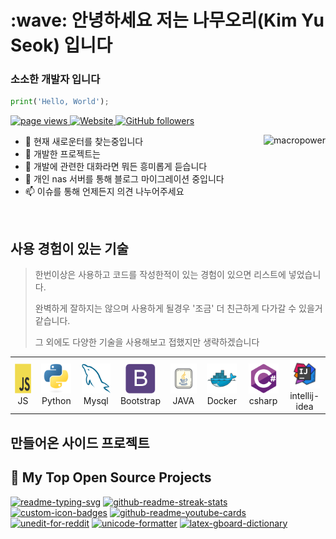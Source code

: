 <h1 align="left" id="macropower-title">:wave: 안녕하세요 저는 나무오리(Kim Yu Seok) 입니다</h1>
<h3 align="left">소소한 개발자 입니다</h3>

```python
print('Hello, World');
```



<p align="left">
  <a href="https://github.com/NAMUORI00/">
    <img src="https://komarev.com/ghpvc/?username=NAMUORI00" alt="page views" />
  </a>
  <a href="https://namuori.net">
    <img alt="Website" src="https://img.shields.io/website?url=https%3A%2F%2Fjacobcolvin.com">
  </a>
  <a href="https://github.com/NAMUORI00?tab=followers">
    <img alt="GitHub followers" src="https://img.shields.io/github/followers/NAMUORI00?style=flat&logo=github">
  </a>
</p>

<a href="#macropower-title">
  <img src="https://github-readme-stats.vercel.app/api?username=NAMUORI00&theme=gruvbox)](https://github.com/NAMUORI00/" alt="macropower" align="right" />
</a>

- :office: 현재 새로운터를 찾는중입니다
- :seedling: 개발한 프로젝트는 
- :speech_balloon: 개발에 관련한 대화라면 뭐든 흥미롭게 듣습니다
- :book: 개인 nas 서버를 통해 블로그 마이그레이션 중입니다
- :mailbox: 이슈를 통해 언제든지 의견 나누어주세요

<br>

<h2 align="left" id="macropower-tech">사용 경험이 있는 기술</h2>

> 한번이상은 사용하고 코드를 작성한적이 있는 경험이 있으면 리스트에 넣었습니다.
>
> 완벽하게 잘하지는 않으며 사용하게 될경우 '조금' 더 친근하게 다가갈 수 있을거 같습니다.
>
> 그 외에도 다양한 기술을 사용해보고 접했지만 생략하겠습니다 

<table>
  <tr>
    <td align="center" width="96">
      <a href="#macropower-tech">
        <img src="./img/javascript-original.svg" width="48" height="48" alt="JS" />
      </a>
      <br>JS
    </td>
    <td align="center" width="96">
      <a href="#macropower-tech">
        <img src="./img/python-original.svg" width="48" height="48" alt="Python" />
      </a>
      <br>Python
    </td>
    <td align="center" width="96">
      <a href="#macropower-tech">
        <img src="./img/mysql-original.svg" width="48" height="48" alt="mysql" />
      </a>
      <br>Mysql
    </td>
    <td align="center" width="96">
      <a href="#macropower-tech">
        <img src="./img/bootstrap-plain.svg" width="48" height="48" alt="bootstrap" />
      </a>
      <br>Bootstrap
    </td>
    <td align="center" width="96">
      <a href="#macropower-tech" >
        <img src="./img/icons8-java.svg" width="48" height="48" alt="JAVA" />
      </a>
      <br>JAVA
    </td>
    <td align="center" width="96"> 
      <a href="#macropower-tech" >
        <img src="./img/docker-original.svg" width="48" height="48" alt="Docker" />
      </a>
      <br>Docker
    </td>
    <td align="center"  width="96">
      <a href="#macropower-tech">
        <img src="./img/csharp-original.svg" width="48" height="48" alt="csharp" />
      </a>
      <br>csharp
    </td>
    <td align="center" width="96">
      <a href="#macropower-tech" >
        <img src="./img/icons8-intellij-idea.svg" width="48" height="48" alt="icons8-intellij-idea" />
      </a>
      <br>intellij-idea
    </td>
  </tr>
</table>

<h2 align="left">만들어온 사이드 프로젝트</h2>

<h2>📘 My Top Open Source Projects</h2>

<p align="left">
    <a href="https://github.com/NAMUORI00/OSC-SRTC"><img width="278" src="https://denvercoder1-github-readme-stats.vercel.app/api/pin/?username=NAMUORI00&repo=OSC-SRTC&theme=react&bg_color=1F222E&title_color=F85D7F&hide_border=true&icon_color=F8D866&show_icons=false" alt="readme-typing-svg"></a>
    <a href="https://github.com/NAMUORI00/CRUD"><img width="278" src="https://denvercoder1-github-readme-stats.vercel.app/api/pin/?username=NAMUORI00&repo=CRUD&theme=react&bg_color=1F222E&title_color=F85D7F&hide_border=true&icon_color=F8D866&show_icons=false" alt="github-readme-streak-stats"></a>
    <a href="https://github.com/NAMUORI00/jsquiz-app"><img width="278" src="https://denvercoder1-github-readme-stats.vercel.app/api/pin?username=NAMUORI00&repo=jsquiz-app&theme=react&bg_color=1F222E&title_color=F85D7F&hide_border=true&icon_color=F8D866&show_icons=false" alt="custom-icon-badges"></a>
    <a href="https://github.com/NAMUORI00/music_splitter_project"><img width="278" src="https://denvercoder1-github-readme-stats.vercel.app/api/pin/?username=NAMUORI00&repo=music_splitter_project&theme=react&bg_color=1F222E&title_color=F85D7F&hide_border=true&icon_color=F8D866&show_icons=false" alt="github-readme-youtube-cards"></a>
    <a href="https://github.com/NAMUORI00/Osaka_mobile_FoodScan"><img width="278" src="https://denvercoder1-github-readme-stats.vercel.app/api/pin/?username=NAMUORI00&repo=Osaka_mobile_FoodScan&theme=react&bg_color=1F222E&title_color=F85D7F&hide_border=true&icon_color=F8D866&show_icons=false" alt="unedit-for-reddit"></a>
    <a href="https://github.com/NAMUORI00/good-price-jeju"><img width="278" src="https://denvercoder1-github-readme-stats.vercel.app/api/pin/?username=NAMUORI00&repo=good-price-jeju&theme=react&bg_color=1F222E&title_color=F85D7F&hide_border=true&icon_color=F8D866&show_icons=false" alt="unicode-formatter"></a>
    <a href="https://github.com/NAMUORI00/Golden_Glove"><img width="278" src="https://denvercoder1-github-readme-stats.vercel.app/api/pin/?username=NAMUORI00&repo=Golden_Glove&theme=react&bg_color=1F222E&title_color=F85D7F&hide_border=true&icon_color=F8D866&show_icons=false&show_description=false" alt="latex-gboard-dictionary"></a>

